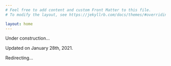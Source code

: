 ```yaml
---
# Feel free to add content and custom Front Matter to this file.
# To modify the layout, see https://jekyllrb.com/docs/themes/#overriding-theme-defaults

layout: home
---
```


<html>
  <head>
    <meta HTTP-EQUIV="REFRESH" content="500; url=https://ins2i.cnrs.fr/fr/cnrsinfo/un-erc-face-au-challenge-du-big-data">
  </head>
</html>

Under construction...

Updated on January 28th, 2021.

Redirecting...

